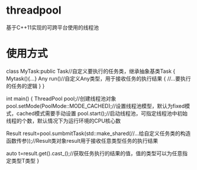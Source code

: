# threadpool
基于C++11实现的可跨平台使用的线程池

# 使用方式
class MyTask:public Task//自定义要执行的任务类，继承抽象基类Task
{
  Mytask(){...}
  Any run()//自定义Any类型，用于接收任务的执行结果
  {
    //...要执行的任务的逻辑
  }
}

int main()
{
  ThreadPool pool;//创建线程池对象
  pool.setMode(PoolMode::MODE_CACHED);//设置线程池模型，默认为fixed模式，cached模式需要手动设置
  pool.start();//启动线程池，可指定线程池中初始线程的个数，默认情况下为运行环境的CPU核心数

  Result result=pool.sumbmitTask(std::make_shared<myTask>(//...给自定义任务类的构造函数传参));//Result类对象result用于接收任意类型任务的执行结果
  
  auto t=result.get().cast_<T>();//获取任务执行的结果的值，值的类型可以为任意指定类型T类型
}
